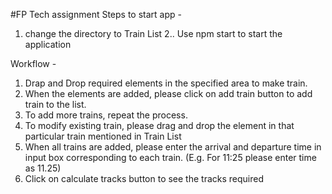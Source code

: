 #FP Tech assignment
Steps to start app -
1. change the directory to Train List
2.. Use npm start to start the application

Workflow -
1. Drap and Drop required elements in the specified area to make train.
2. When the elements are added, please click on add train button to add train to the list.
3. To add more trains, repeat the process.
4. To modify existing train, please drag and drop the element in that particular train mentioned in Train List
5. When all trains are added, please enter the arrival and departure time in input box corresponding to each train. (E.g. For 11:25 please enter time as 11.25)
6. Click on calculate tracks button to see the tracks required
